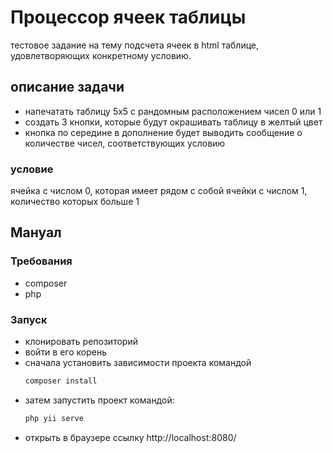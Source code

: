 # Процессор ячеек таблицы

тестовое задание на тему подсчета ячеек в html таблице, удовлетворяющих конкретному
условию.

## описание задачи

- напечатать таблицу 5x5 с рандомным расположением чисел 0 или 1
- создать 3 кнопки, которые будут окрашивать таблицу в желтый цвет
- кнопка по середине в дополнение будет выводить сообщение о количестве чисел, соответствующих условию

### условие

ячейка с числом 0, которая имеет рядом с собой ячейки с числом 1, количество которых больше 1 

## Мануал

### Требования

- composer
- php

### Запуск

- клонировать репозиторий
- войти в его корень
- сначала установить зависимости проекта командой
  ```bash
  composer install
  ```
- затем запустить проект командой: 
  ```bash
  php yii serve
  ```
- открыть в браузере ссылку http://localhost:8080/